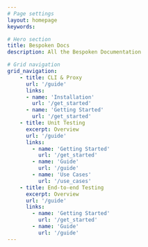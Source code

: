 ```yaml
---
# Page settings
layout: homepage
keywords:

# Hero section
title: Bespoken Docs
description: All the Bespoken Documentation

# Grid navigation
grid_navigation:
    - title: CLI & Proxy
      url: '/guide'
      links:
      - name: 'Installation'
        url: '/get_started'
      - name: 'Getting Started'
        url: '/get_started'
    - title: Unit Testing
      excerpt: Overview
      url: '/guide'
      links:
        - name: 'Getting Started'
          url: '/get_started'
        - name: 'Guide'
          url: '/guide'
        - name: 'Use Cases'
          url: '/use_cases'
    - title: End-to-end Testing
      excerpt: Overview
      url: '/guide'
      links:
        - name: 'Getting Started'
          url: '/get_started'
        - name: 'Guide'
          url: '/guide'
---
```

